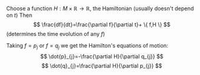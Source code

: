 Choose a function $H:M\times \mathbb{R}\to \mathbb{R}$, the Hamiltonian (usually doesn't depend on $t$)
Then
$$
\frac{df}{dt}=\frac{\partial f}{\partial t}+ \{ f,H \}
$$
(determines the time evolution of any $f$)

Taking $f=p_{j}$ or $f=q_{j}$ we get the Hamilton's equations of motion:
$$
\dot{p}_{j}=-\frac{\partial H}{\partial q_{j}}
$$
$$
\dot{q}_{j}=\frac{\partial H}{\partial p_{j}}
$$
